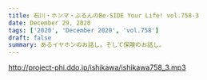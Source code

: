 ```yaml
---
title: 石川・ホンマ・ぶるんのBe-SIDE Your Life! vol.758-3
date: December 29, 2020
tags: ['2020', 'December 2020', 'vol.758']
draft: false
summary: あるイヤホンのお話し。そして保険のお話し。
---
```


http://project-phi.ddo.jp/ishikawa/ishikawa758_3.mp3